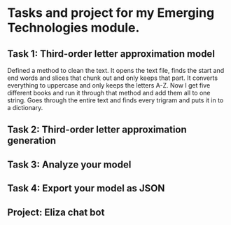 # Tasks and project for my Emerging Technologies module.

## Task 1: Third-order letter approximation model
Defined a method to clean the text. 
It opens the text file, finds the start and end words and slices that chunk out and only keeps that part.
It converts everything to uppercase and only keeps the letters A-Z.
Now I get five different books and run it through that method and add them all to one string.
Goes through the entire text and finds every trigram and puts it in to a dictionary.

## Task 2: Third-order letter approximation generation


## Task 3: Analyze your model


## Task 4: Export your model as JSON


## Project: Eliza chat bot

